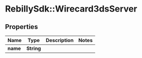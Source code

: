 # RebillySdk::Wirecard3dsServer

## Properties
Name | Type | Description | Notes
------------ | ------------- | ------------- | -------------
**name** | **String** |  | 

